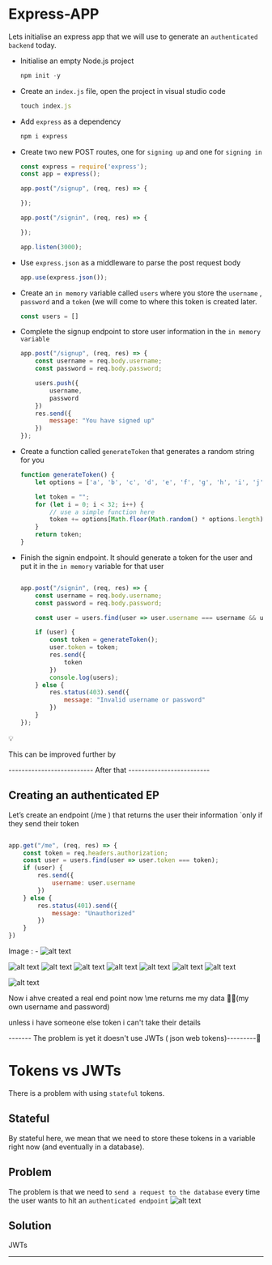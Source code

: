 # Express-APP

Lets initialise an express app that we will use to generate an `authenticated backend` today.

- Initialise an empty Node.js project
    
    ```jsx
    npm init -y
    ```
    
- Create an `index.js` file, open the project in visual studio code
    
    ```jsx
    touch index.js
    ```
    
- Add `express` as a dependency
    
    ```jsx
    npm i express
    ```
    
- Create two new  POST routes, one for `signing up` and one for `signing in`
    
    ```jsx
    const express = require('express');
    const app = express();
    
    app.post("/signup", (req, res) => {
    
    });
    
    app.post("/signin", (req, res) => {
    
    });
    
    app.listen(3000);
    ```
    
- Use `express.json` as a middleware to parse the post request body
    
    ```jsx
    app.use(express.json());
    ```
    
- Create an `in memory` variable called `users` where you store the `username` , `password` and a `token` (we will come to where this token is created later.
    
    ```jsx
    const users = []
    ```
    
- Complete the signup endpoint to store user information in the `in memory variable`
    
    ```jsx
    app.post("/signup", (req, res) => {
        const username = req.body.username;
        const password = req.body.password;
    
        users.push({
            username,
            password
        })
        res.send({
            message: "You have signed up"
        })
    });
    ```
    
- Create a function called `generateToken` that generates a random string for you
    
    ```jsx
    function generateToken() {
        let options = ['a', 'b', 'c', 'd', 'e', 'f', 'g', 'h', 'i', 'j', 'k', 'l', 'm', 'n', 'o', 'p', 'q', 'r', 's', 't', 'u', 'v', 'w', 'x', 'y', 'z', 'A', 'B', 'C', 'D', 'E', 'F', 'G', 'H', 'I', 'J', 'K', 'L', 'M', 'N', 'O', 'P', 'Q', 'R', 'S', 'T', 'U', 'V', 'W', 'X', 'Y', 'Z', '0', '1', '2', '3', '4', '5', '6', '7', '8', '9'];
    
        let token = "";
        for (let i = 0; i < 32; i++) {
            // use a simple function here
            token += options[Math.floor(Math.random() * options.length)];
        }
        return token;
    }
    ```
    
- Finish the signin endpoint. It should generate a token for the user and put it in the `in memory` variable for that user
    
    ```jsx
    
    app.post("/signin", (req, res) => {
        const username = req.body.username;
        const password = req.body.password;
    
        const user = users.find(user => user.username === username && user.password === password);
    
        if (user) {
            const token = generateToken();
            user.token = token;
            res.send({
                token
            })
            console.log(users);
        } else {
            res.status(403).send({
                message: "Invalid username or password"
            })
        }
    });
    ```
    

<aside>
💡

This can be improved further by

</aside>


-------------------------- After that -------------------------

<h2> Creating an authenticated EP </h2>

Let’s create an endpoint (/me ) that returns the user their information `only if they send their token

```jsx

app.get("/me", (req, res) => {
    const token = req.headers.authorization;
    const user = users.find(user => user.token === token);
    if (user) {
        res.send({
            username: user.username
        })
    } else {
        res.status(401).send({
            message: "Unauthorized"
        })
    }
})

```
Image : - ![alt text](image.png)
<!-- postman output while running shows token invalid  -->

![alt text](<Screenshot 2025-07-09 173631.png>)
![alt text](<Screenshot 2025-07-09 174240.png>)
![alt text](<Screenshot 2025-07-09 174257.png>)
![alt text](<Screenshot 2025-07-09 174340.png>)
![alt text](<Screenshot 2025-07-09 174858.png>)
![alt text](<Screenshot 2025-07-09 175445.png>)
![alt text](<Screenshot 2025-07-09 175451.png>)

![alt text](image-1.png)

Now i ahve created a real end point 
now \me returns me my data 🥹🔥(my own username and password)

unless i have someone else token i can't take their details

------- The problem is yet it doesn't use JWTs ( json web tokens)---------🌻
# Tokens vs JWTs

There is a problem with using `stateful` tokens.

## Stateful

By stateful here, we mean that we need to store these tokens in a variable right now (and eventually in a database). 

## Problem

The problem is that we need to `send a request to the database` every time the user wants to hit an `authenticated endpoint`
![alt text](image-2.png)

## Solution

JWTs

--------------
